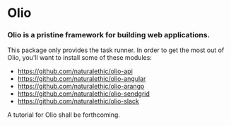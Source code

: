 # Olio
### Olio is a pristine framework for building web applications.

This package only provides the task runner.  In order to get the most out of Olio, you'll want to install some of these modules:

- https://github.com/naturalethic/olio-api
- https://github.com/naturalethic/olio-angular
- https://github.com/naturalethic/olio-arango
- https://github.com/naturalethic/olio-sendgrid
- https://github.com/naturalethic/olio-slack

A tutorial for Olio shall be forthcoming.
